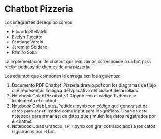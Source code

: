 # Chatbot Pizzeria

Los integrantes del equipo somos:

- Eduardo Stellatelli
- Evelyn Tuccitto
- Santiago Varela
- Jeremias Soldano
- Ramiro Sosa

La implementación de chatbot que realizamos corresponde a un bot para recibir pedidos de clientes de una pizzería.

Los adjuntos que componen la entrega son los siguientes:

1. Documento PDF Chatbot_Pizzeria.drawio.pdf con los diagramas de flujo que representan la lógica del aplicativo del chabot desarrollado.
2. Notebook Colab Pizzabot_v1.0.ipynb con el código Python que implementa el chatbot.
3. Notebook Colab Lotes_Pedidos.ipynb con código que genera set de datos para ser utilizados como input para los gráficos. Usamos este notebook para armar set de datos que simulen los datos registrados por el chatbot.
4. Notebook Colab Graficos_TP_1.ipynb con gráficos asociados a los datos registrados por el bot.
